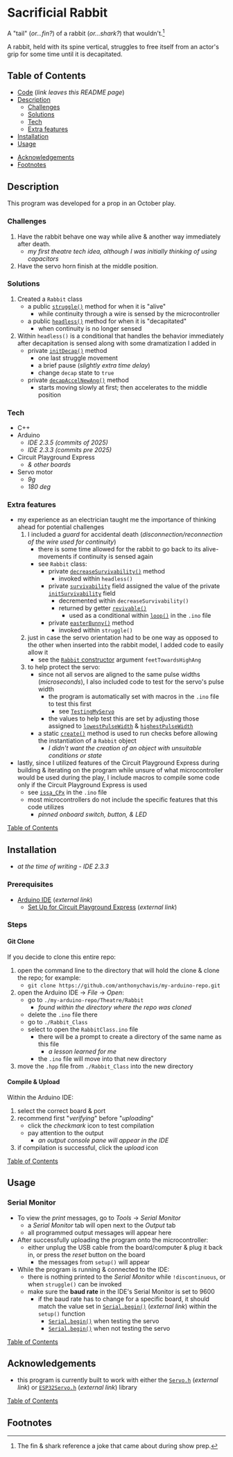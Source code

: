 # Sacrificial Rabbit

A "tail" (_or...fin?_) of a rabbit (_or...shark?_) that wouldn't.[^1]

A rabbit, held with its spine vertical, struggles to free itself from an actor's grip for some time until it is decapitated.

## Table of Contents

- [Code][Rabbit_Class] (_link leaves this README page_)
- [Description](#description)
    - [Challenges](#challenges)
    - [Solutions](#solutions)
    - [Tech](#tech)
    - [Extra features](#extra-features)
- [Installation](#installation)
- [Usage](#usage)
<!-- - [Project Visuals](#project-visuals) -->
- [Acknowledgements](#acknowledgements)
- [Footnotes](#footnotes)

## Description

This program was developed for a prop in an October play.

### Challenges

1. Have the rabbit behave one way while alive & another way immediately after death.
    - _my first theatre tech idea, although I was initially thinking of using capacitors_
2. Have the servo horn finish at the middle position.

### Solutions

1. Created a `Rabbit` class
    - a public [`struggle()`][struggle] method for when it is "alive"
        - while continuity through a wire is sensed by the microcontroller
    - a public [`headless()`][headless] method for when it is "decapitated"
        - when continuity is no longer sensed
2. Within `headless()` is a conditional that handles the behavior immediately after decapitation is sensed along with some dramatization I added in
    - private [`initDecap()`][initDecap] method
        - one last struggle movement
        - a brief pause (_slightly extra time delay_)
        - change `decap` state to `true`
    - private [`decapAccelNewAng()`][decapAccelNewAng] method
        - starts moving slowly at first; then accelerates to the middle position

### Tech

- C++
- Arduino
    - _IDE 2.3.5 (commits of 2025)_
    - _IDE 2.3.3 (commits pre 2025)_
- Circuit Playground Express
    - _& other boards_
- Servo motor
    - _9g_
    - _180 deg_

### Extra features

- my experience as an electrician taught me the importance of thinking ahead for potential challenges
    1. I included a _guard_ for accidental death (_disconnection/reconnection of the wire used for continuity_)
        - there is some time allowed for the rabbit to go back to its alive-movements if continuity is sensed again
        - see `Rabbit` class:
            - private [`decreaseSurvivability()`][decreaseSurvivability] method
                - invoked within `headless()`
            - private [`survivability`][survivability] field assigned the value of the private [`initSurvivability`][initSurvivability] field
                - decremented within `decreaseSurvivability()`
                - returned by getter [`revivable()`][revivable]
                    - used as a conditional within [`loop()`][loop] in the `.ino` file
            - private [`easterBunny()`][easterBunny] method
                - invoked within `struggle()`
    2. just in case the servo orientation had to be one way as opposed to the other when inserted into the rabbit model, I added code to easily allow it
        - see the [`Rabbit` constructor][Rabbit-constructor] argument `feetTowardsHighAng`
    3. to help protect the servo:
        - since not all servos are aligned to the same pulse widths (_microseconds_), I also included code to test for the servo's pulse width
            - the program is automatically set with macros in the `.ino` file to test this first
                - see [`TestingMyServo`][TestingMyServo]
            - the values to help test this are set by adjusting those assigned to [`lowestPulseWidth`][lowestPulseWidth] & [`highestPulseWidth`][highestPulseWidth]
        - a static [`create()`][create] method is used to run checks before allowing the instantiation of a `Rabbit` object
            - _I didn't want the creation of an object with unsuitable conditions or state_
- lastly, since I utilized features of the Circuit Playground Express during building & iterating on the program while unsure of what microcontroller would be used during the play, I include macros to compile some code only if the Circuit Playground Express is used
    - see [`issa_CPx`][issa_CPx] in the `.ino` file
    - most microcontrollers do not include the specific features that this code utilizes
        - _pinned onboard switch, button, & LED_
<!-- mention the edge-case bug here ?? -->

[Table of Contents](#table-of-contents)

## Installation

- _at the time of writing - IDE 2.3.3_

### Prerequisites

- [Arduino IDE](https://www.arduino.cc/en/software) (_external link_)
    - [Set Up for Circuit Playground Express](https://learn.adafruit.com/adafruit-circuit-playground-express/set-up-arduino-ide) (_external link_)

### Steps

#### Git Clone

If you decide to clone this entire repo:
1. open the command line to the directory that will hold the clone & clone the repo; for example:
    - `git clone https://github.com/anthonychavis/my-arduino-repo.git`
2. open the Arduino IDE -> _File_ -> _Open_:
    - go to `./my-arduino-repo/Theatre/Rabbit`
        - _found within the directory where the repo was cloned_
    - delete the `.ino` file there
    - go to `./Rabbit_Class`
    - select to open the `RabbitClass.ino` file
        - there will be a prompt to create a directory of the same name as this file
            - _a lesson learned for me_
        - the `.ino` file will move into that new directory
3. move the `.hpp` file from `./Rabbit_Class` into the new directory

#### Compile & Upload

Within the Arduino IDE:
1. select the correct board & port
2. recommend first "_verifying_" before "_uploading_"
    - click the _checkmark_ icon to test compilation
    - pay attention to the output
        - _an output console pane will appear in the IDE_
3. if compilation is successful, click the _upload_ icon

[Table of Contents](#table-of-contents)

## Usage

### Serial Monitor

- To view the _print_ messages, go to _Tools_ -> _Serial Monitor_
    - a _Serial Monitor_ tab will open next to the _Output_ tab
    - all programmed output messages will appear here
- After successfully uploading the program onto the microcontroller:
    - either unplug the USB cable from the board/computer & plug it back in, or press the _reset_ button on the board
        - the messages from `setup()` will appear
- While the program is running & connected to the IDE:
    - there is nothing printed to the _Serial Monitor_ while `!discontinuous`, or when `struggle()` can be invoked
    - make sure the **baud rate** in the IDE's Serial Monitor is set to 9600 <!-- add img for clarity -->
        - if the baud rate has to change for a specific board, it should match the value set in [`Serial.begin()`][serial-begin_docs] (_external link_) within the `setup()` function
            - [`Serial.begin()`][serial-begin_testing] when testing the servo
            - [`Serial.begin()`][serial-begin_not-testing] when not testing the servo

[Table of Contents](#table-of-contents)

<!-- ## Project Visuals

<details style='cursor:pointer;'>
<summary><h3>GIFs</h3></summary>

</details>

[Table of Contents](#table-of-contents) 
-->

## Acknowledgements

- this program is currently built to work with either the [`Servo.h`][Servoh] (_external link_) or [`ESP32Servo.h`][ESP32Servoh] (_external link_) library

[Table of Contents](#table-of-contents)

## Footnotes

[^1]: The fin & shark reference a joke that came about during show prep.


<!-- TOC -->
[Rabbit_Class]: https://github.com/anthonychavis/my-arduino-repo/tree/main/Theatre/Rabbit/Rabbit_Class "to the Rabbit_Class directory"

<!-- Description -->
[create]: https://github.com/anthonychavis/my-arduino-repo/blob/main/Theatre/Rabbit/Rabbit_Class/RabbitClass_Res.hpp#L129 "to the create() definition"
[decapAccelNewAng]: https://github.com/anthonychavis/my-arduino-repo/blob/main/Theatre/Rabbit/Rabbit_Class/RabbitClass_Res.hpp#L35 "to the decapAccelNewAng() definition"
[decreaseSurvivability]: https://github.com/anthonychavis/my-arduino-repo/blob/main/Theatre/Rabbit/Rabbit_Class/RabbitClass_Res.hpp#L59 "to the decreaseSurvivability() definition"
[easterBunny]: https://github.com/anthonychavis/my-arduino-repo/blob/main/Theatre/Rabbit/Rabbit_Class/RabbitClass_Res.hpp#L66 "to the easterBunny() definition"
[headless]: https://github.com/anthonychavis/my-arduino-repo/blob/main/Theatre/Rabbit/Rabbit_Class/RabbitClass_Res.hpp#L161 "to the headless() definition"
[highestPulseWidth]: https://github.com/anthonychavis/my-arduino-repo/blob/main/Theatre/Rabbit/Rabbit_Class/RabbitClass.ino#L32 "to the highestPulseWidth assignment"
[initDecap]: https://github.com/anthonychavis/my-arduino-repo/blob/main/Theatre/Rabbit/Rabbit_Class/RabbitClass_Res.hpp#L74 "to the initDecap() definition"
[initSurvivability]: https://github.com/anthonychavis/my-arduino-repo/blob/main/Theatre/Rabbit/Rabbit_Class/RabbitClass_Res.hpp#L20 "to the initSurvivability assignment"
[issa_CPx]: https://github.com/anthonychavis/my-arduino-repo/blob/main/Theatre/Rabbit/Rabbit_Class/RabbitClass.ino#L16 "to the issa_CPx declaration"
[loop]: https://github.com/anthonychavis/my-arduino-repo/blob/main/Theatre/Rabbit/Rabbit_Class/RabbitClass.ino#L124 "to the loop() function - when !(TestingMyServo)"
[lowestPulseWidth]: https://github.com/anthonychavis/my-arduino-repo/blob/main/Theatre/Rabbit/Rabbit_Class/RabbitClass.ino#L31 "to the lowestPulseWidth assignment"
[Rabbit-constructor]: https://github.com/anthonychavis/my-arduino-repo/blob/main/Theatre/Rabbit/Rabbit_Class/RabbitClass_Res.hpp#L103 "to the Rabbit constructor"
[revivable]: https://github.com/anthonychavis/my-arduino-repo/blob/main/Theatre/Rabbit/Rabbit_Class/RabbitClass_Res.hpp#L201 "to the revivable() definition"
[struggle]: https://github.com/anthonychavis/my-arduino-repo/blob/main/Theatre/Rabbit/Rabbit_Class/RabbitClass_Res.hpp#L179 "to the struggle() definition"
[survivability]: https://github.com/anthonychavis/my-arduino-repo/blob/main/Theatre/Rabbit/Rabbit_Class/RabbitClass_Res.hpp#L21 "to the survivability assignment"
[TestingMyServo]: https://github.com/anthonychavis/my-arduino-repo/blob/main/Theatre/Rabbit/Rabbit_Class/RabbitClass.ino#L37 "to the TestingMyServo assignment"

<!-- Usage -->
[serial-begin_docs]: https://docs.arduino.cc/language-reference/en/functions/communication/serial/begin/ "external link to the Arduino Serial.begin() documentation"
[serial-begin_testing]: https://github.com/anthonychavis/my-arduino-repo/blob/main/Theatre/Rabbit/Rabbit_Class/RabbitClass.ino#L50 "to the Serial.begin() when TestingMyServo"
[serial-begin_not-testing]: https://github.com/anthonychavis/my-arduino-repo/blob/main/Theatre/Rabbit/Rabbit_Class/RabbitClass.ino#L96 "to the Serial.begin() when !TestingMyServo"

<!-- Acknowledgements -->
[Servoh]: https://docs.arduino.cc/libraries/servo/ "external link to the Arduino Servo.h documentation"
[ESP32Servoh]: https://docs.arduino.cc/libraries/esp32servo/ "external link to the Arduino ESP32Servo.h documentation"
